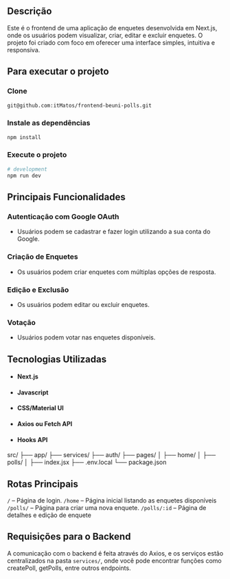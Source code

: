 ## Descrição
Este é o frontend de uma aplicação de enquetes desenvolvida em Next.js, onde os usuários podem visualizar, criar, editar e excluir enquetes. O projeto foi criado com foco em oferecer uma interface simples, intuitiva e responsiva.

## Para executar o projeto
###  Clone
```bash
git@github.com:itMatos/frontend-beuni-polls.git
```

### Instale as dependências

```bash
npm install
```

### Execute o projeto

```bash
# development
npm run dev
```

## Principais Funcionalidades
### Autenticação com Google OAuth
- Usuários podem se cadastrar e fazer login utilizando a sua conta do Google.

### Criação de Enquetes
- Os usuários podem criar enquetes com múltiplas opções de resposta.

### Edição e Exclusão
- Os usuários podem editar ou excluir enquetes.
### Votação
- Usuários podem votar nas enquetes disponíveis.

## Tecnologias Utilizadas
- #### Next.js
- #### Javascript
- #### CSS/Material UI
- #### Axios ou Fetch API
- #### Hooks API

src/
├── app/
├── services/
├── auth/
├── pages/
│   ├── home/
│   ├── polls/
│   ├── index.jsx
├── .env.local
└── package.json       


## Rotas Principais
`/` – Página de login.
`/home` – Página inicial listando as enquetes disponíveis
`/polls/` – Página para criar uma nova enquete.
`/polls/:id` – Página de detalhes e edição de enquete

## Requisições para o Backend
A comunicação com o backend é feita através do Axios, e os serviços estão centralizados na pasta `services/`, onde você pode encontrar funções como createPoll, getPolls, entre outros endpoints.

